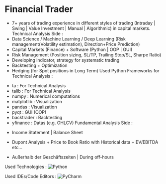 # Financial Trader
- 7+ years of trading experience in different styles of trading (Intraday | Swing | Value Investment | Manual | Algorithmic) in capital markets.
Technical Analysis Side :
- Data Science / Machine Learning / Deep Learning (Risk management(Volatility estimation), Direction+Price Prediction)
- Capital Markets (Finance) + Software (Python | OOP | GUI)
- Risk Management (Position sizing, SL/TP, Trailing Stop/SL, Sharpe Ratio)
- Developing indicator, strategy for systematic trading
- Backtesting + Optimization
- Hedging (for Spot positions in Long Term) 
Used Python Frameworks for Technical Analysis :  
* ta : For Technical Analysis
* talib : For Technical Analysis
* numpy :  Numerical computations
* matplotlib : Visualization
* pandas : Visualization
* pyqt : GUI (OOP)
* backtrader : Backtesting
* yfinance : Datas (e.g. OHLCV)
Fundamental Analysis Side : 
- Income Statement | Balance Sheet
- Dupont Analysis + Price to Book Ratio with Historical data + EV/EBITDA etc…

- Außerhalb der Geschäftszeiten | During off-hours

Used Technologies : ![Python](https://img.shields.io/badge/python-3670A0?style=for-the-badge&logo=python&logoColor=ffdd54)

Used IDEs/Code Editors : ![PyCharm](https://img.shields.io/badge/pycharm-143?style=for-the-badge&logo=pycharm&logoColor=black&color=black&labelColor=green) 


